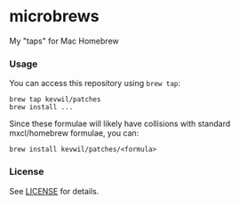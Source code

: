 # microbrews

My "taps" for Mac Homebrew

### Usage

You can access this repository using `brew tap`:

    brew tap kevwil/patches
    brew install ...

Since these formulae will likely have collisions with standard mxcl/homebrew formulae, you can:

    brew install kevwil/patches/<formula>

### License
    
See [LICENSE](LICENSE) for details.
